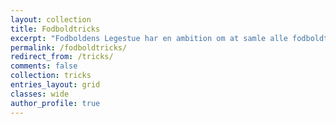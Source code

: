 ```yaml
---
layout: collection
title: Fodboldtricks
excerpt: "Fodboldens Legestue har en ambition om at samle alle fodboldtricks i verden."
permalink: /fodboldtricks/
redirect_from: /tricks/
comments: false
collection: tricks
entries_layout: grid
classes: wide
author_profile: true
---
```


